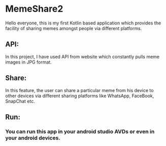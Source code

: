 # MemeShare2 
Hello everyone, this is my first Kotlin based application which provides the facility of sharing memes amongst people via different platforms.

## API:
In this project, I have used API from website which constantly pulls meme images in JPG format.

## Share:
In this feature, the user can share a particular meme from his device to other devices via different sharing platforms like WhatsApp, FaceBook, SnapChat etc.

## Run:
### You can run this app in your android studio AVDs or even in your android devices.
